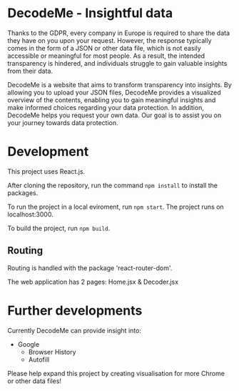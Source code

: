 # DecodeMe - Insightful data

Thanks to the GDPR, every company in Europe is required to share the data they have on you upon your request. However, the response typically comes in the form of a JSON or other data file, which is not easily accessible or meaningful for most people. As a result, the intended transparency is hindered, and individuals struggle to gain valuable insights from their data.

DecodeMe is a website that aims to transform transparency into insights. By allowing you to upload your JSON files, DecodeMe provides a visualized overview of the contents, enabling you to gain meaningful insights and make informed choices regarding your data protection. In addition, DecodeMe helps you request your own data. Our goal is to assist you on your journey towards data protection.

# Development
This project uses React.js. 

After cloning the repository, run the command ```npm install``` to install the packages.

To run the project in a local eviroment, run ```npm start```. The project runs on localhost:3000.

To build the project, run ```npm build```.

## Routing
Routing is handled with the package 'react-router-dom'.

The web application has 2 pages: Home.jsx & Decoder.jsx

# Further developments
Currently DecodeMe can provide insight into:
- Google
  - Browser History
  - Autofill

Please help expand this project by creating visualisation for more Chrome or other data files!
